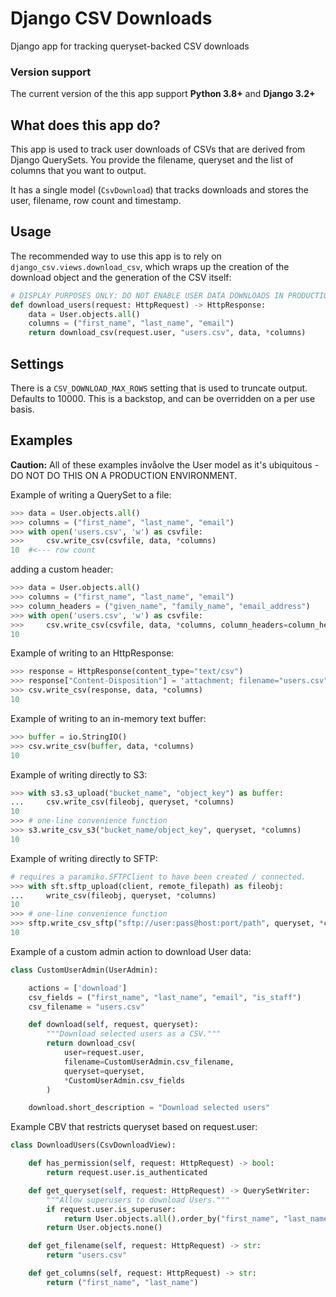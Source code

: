 # Django CSV Downloads

Django app for tracking queryset-backed CSV downloads

### Version support

The current version of the this app support **Python 3.8+** and **Django
3.2+**

## What does this app do?

This app is used to track user downloads of CSVs that are derived from
Django QuerySets. You provide the filename, queryset and the list of
columns that you want to output.

It has a single model (`CsvDownload`) that tracks downloads and stores
the user, filename, row count and timestamp.

## Usage

The recommended way to use this app is to rely on
`django_csv.views.download_csv`, which wraps up the creation of the
download object and the generation of the CSV itself:

```python
# DISPLAY PURPOSES ONLY: DO NOT ENABLE USER DATA DOWNLOADS IN PRODUCTION
def download_users(request: HttpRequest) -> HttpResponse:
    data = User.objects.all()
    columns = ("first_name", "last_name", "email")
    return download_csv(request.user, "users.csv", data, *columns)
```

## Settings

There is a `CSV_DOWNLOAD_MAX_ROWS` setting that is used to truncate
output. Defaults to 10000. This is a backstop, and can be overridden on
a per use basis.

## Examples

**Caution:** All of these examples invåolve the User model as it's
ubiquitous - DO NOT DO THIS ON A PRODUCTION ENVIRONMENT.

Example of writing a QuerySet to a file:

```python
>>> data = User.objects.all()
>>> columns = ("first_name", "last_name", "email")
>>> with open('users.csv', 'w') as csvfile:
>>>     csv.write_csv(csvfile, data, *columns)
10  #<--- row count
```

adding a custom header:

```python
>>> data = User.objects.all()
>>> columns = ("first_name", "last_name", "email")
>>> column_headers = ("given_name", "family_name", "email_address")
>>> with open('users.csv', 'w') as csvfile:
>>>     csv.write_csv(csvfile, data, *columns, column_headers=column_headers)
10
```

Example of writing to an HttpResponse:

```python
>>> response = HttpResponse(content_type="text/csv")
>>> response["Content-Disposition"] = 'attachment; filename="users.csv"'
>>> csv.write_csv(response, data, *columns)
10
```

Example of writing to an in-memory text buffer:

```python
>>> buffer = io.StringIO()
>>> csv.write_csv(buffer, data, *columns)
10
```

Example of writing directly to S3:

```python
>>> with s3.s3_upload("bucket_name", "object_key") as buffer:
...     csv.write_csv(fileobj, queryset, *columns)
10
>>> # one-line convenience function
>>> s3.write_csv_s3("bucket_name/object_key", queryset, *columns)
10
```

Example of writing directly to SFTP:

```python
# requires a paramiko.SFTPClient to have been created / connected.
>>> with sft.sftp_upload(client, remote_filepath) as fileobj:
...     write_csv(fileobj, queryset, *columns)
10
>>> # one-line convenience function
>>> sftp.write_csv_sftp("sftp://user:pass@host:port/path", queryset, *columns)
10
```

Example of a custom admin action to download User data:

```python
class CustomUserAdmin(UserAdmin):

    actions = ['download']
    csv_fields = ("first_name", "last_name", "email", "is_staff")
    csv_filename = "users.csv"

    def download(self, request, queryset):
        """Download selected users as a CSV."""
        return download_csv(
            user=request.user,
            filename=CustomUserAdmin.csv_filename,
            queryset=queryset,
            *CustomUserAdmin.csv_fields
        )

    download.short_description = "Download selected users"
```

Example CBV that restricts queryset based on request.user:

```python
class DownloadUsers(CsvDownloadView):

    def has_permission(self, request: HttpRequest) -> bool:
        return request.user.is_authenticated

    def get_queryset(self, request: HttpRequest) -> QuerySetWriter:
        """Allow superusers to download Users."""
        if request.user.is_superuser:
            return User.objects.all().order_by("first_name", "last_name")
        return User.objects.none()

    def get_filename(self, request: HttpRequest) -> str:
        return "users.csv"

    def get_columns(self, request: HttpRequest) -> str:
        return ("first_name", "last_name")
```
